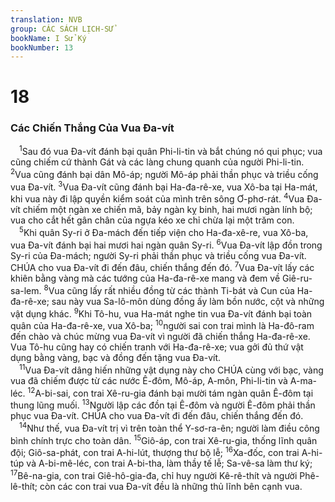 ```yaml
---
translation: NVB
group: CÁC SÁCH LỊCH-SỬ
bookName: I Sử Ký 
bookNumber: 13
---
```


<div class="title"><h1>18</h1><h3>Các Chiến Thắng Của Vua Đa-vít </h3></div>
<span class="verse 1su_18_1"> <sup>1</sup>Sau đó vua Đa-vít đánh bại quân Phi-li-tin và bắt chúng nó qui phục; vua cũng chiếm cứ thành Gát và các làng chung quanh của người Phi-li-tin. </span>
<span class="verse 1su_18_2"><sup>2</sup>Vua cũng đánh bại dân Mô-áp; người Mô-áp phải thần phục và triều cống vua Đa-vít. </span>
<span class="verse 1su_18_3"><sup>3</sup>Vua Đa-vít cũng đánh bại Ha-đa-rê-xe, vua Xô-ba tại Ha-mát, khi vua này đi lập quyền kiểm soát của mình trên sông Ơ-phơ-rát. </span>
<span class="verse 1su_18_4"><sup>4</sup>Vua Đa-vít chiếm một ngàn xe chiến mã, bảy ngàn kỵ binh, hai mươi ngàn lính bộ; vua cho cắt hết gân chân của ngựa kéo xe chỉ chừa lại một trăm con. <br/></span>
<span class="verse 1su_18_5"> <sup>5</sup>Khi quân Sy-ri ở Đa-mách đến tiếp viện cho Ha-đa-xê-re, vua Xô-ba, vua Đa-vít đánh bại hai mươi hai ngàn quân Sy-ri. </span>
<span class="verse 1su_18_6"><sup>6</sup>Vua Đa-vít lập đồn trong Sy-ri của Đa-mách; người Sy-ri phải thần phục và triều cống vua Đa-vít. CHÚA cho vua Đa-vít đi đến đâu, chiến thắng đến đó. </span>
<span class="verse 1su_18_7"><sup>7</sup>Vua Đa-vít lấy các khiên bằng vàng mà các tướng của Ha-đa-rê-xe mang và đem về Giê-ru-sa-lem. </span>
<span class="verse 1su_18_8"><sup>8</sup>Vua cũng lấy rất nhiều đồng từ các thành Ti-bát và Cun của Ha-đa-rê-xe; sau này vua Sa-lô-môn dùng đồng ấy làm bồn nước, cột và những vật dụng khác. </span>
<span class="verse 1su_18_9"><sup>9</sup>Khi Tô-hu, vua Ha-mát nghe tin vua Đa-vít đánh bại toàn quân của Ha-đa-rê-xe, vua Xô-ba; </span>
<span class="verse 1su_18_10"><sup>10</sup>người sai con trai mình là Ha-đô-ram đến chào và chúc mừng vua Đa-vít vì người đã chiến thắng Ha-đa-rê-xe. Vua Tô-hu cũng hay có chiến tranh với Ha-đa-rê-xe; vua gởi đủ thứ vật dụng bằng vàng, bạc và đồng đến tặng vua Đa-vít. <br/></span>
<span class="verse 1su_18_11"> <sup>11</sup>Vua Đa-vít dâng hiến những vật dụng này cho CHÚA cùng với bạc, vàng vua đã chiếm được từ các nước Ê-đôm, Mô-áp, A-môn, Phi-li-tin và A-ma-léc. </span>
<span class="verse 1su_18_12"><sup>12</sup>A-bi-sai, con trai Xê-ru-gia đánh bại mười tám ngàn quân Ê-đôm tại thung lũng muối. </span>
<span class="verse 1su_18_13"><sup>13</sup>Người lập các đồn tại Ê-đôm và người Ê-đôm phải thần phục vua Đa-vít. CHÚA cho vua Đa-vít đi đến đâu, chiến thắng đến đó. <br/></span>
<span class="verse 1su_18_14"> <sup>14</sup>Như thế, vua Đa-vít trị vì trên toàn thể Y-sơ-ra-ên; người làm điều công bình chính trực cho toàn dân. </span>
<span class="verse 1su_18_15"><sup>15</sup>Giô-áp, con trai Xê-ru-gia, thống lĩnh quân đội; Giô-sa-phát, con trai A-hi-lút, thượng thư bộ lễ; </span>
<span class="verse 1su_18_16"><sup>16</sup>Xa-đốc, con trai A-hi-túp và A-bi-mê-léc, con trai A-bi-tha, làm thầy tế lễ; Sa-vê-sa làm thư ký; </span>
<span class="verse 1su_18_17"><sup>17</sup>Bê-na-gia, con trai Giê-hô-gia-đa, chỉ huy người Kê-rê-thít và người Phê-lê-thít; còn các con trai vua Đa-vít đều là những thủ lĩnh bên cạnh vua. <br/></span>
